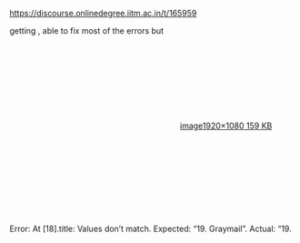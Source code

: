 https://discourse.onlinedegree.iitm.ac.in/t/165959

getting , able to fix most of the errors but<br/>
<div class="lightbox-wrapper"><a class="lightbox" data-download-href="/uploads/short-url/7OfSddj1NoLNDNie9abjyIzZJl1.jpeg?dl=1" href="https://europe1.discourse-cdn.com/flex013/uploads/iitm/original/3X/3/6/36bd8aa62d975eb34268da85d1125bcdd130ac93.jpeg" rel="noopener nofollow ugc" title="image"><div class="meta"><svg aria-hidden="true" class="fa d-icon d-icon-far-image svg-icon"><use href="#far-image"></use></svg><span class="filename">image</span><span class="informations">1920×1080 159 KB</span><svg aria-hidden="true" class="fa d-icon d-icon-discourse-expand svg-icon"><use href="#discourse-expand"></use></svg></div></a></div></p>
<p>Error: At [18].title: Values don’t match. Expected: “19. Graymail”. Actual: “19.